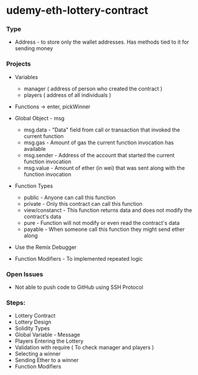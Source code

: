 # udemy-eth-lottery-contract

### Type
- Address - to store only the wallet addresses. Has methods tied to it for sending money

### Projects
- Variables 
    - manager ( address of person who created the contract )
    - players ( address of all individuals )
- Functions -> enter, pickWinner
- Global Object - msg
    - msg.data - "Data" field from call or transaction that invoked the current function
    - msg.gas - Amount of gas the current function invocation has available
    - msg.sender - Address of the account that started the current function invocation
    - msg.value - Amount of ether (in wei) that was sent along with the function invocation
- Function Types
    - public - Anyone can call this function
    - private - Only this contract can call this function
    - view/constanct - This function returns data and does not modify the contract's data
    - pure - Function will not modify or even read the contract's data
    - payable - When someone call this function they might send ether along

- Use the Remix Debugger
- Function Modifiers - To implemented repeated logic


### Open Issues
- Not able to push code to GitHub using SSH Protocol

### Steps:
- Lottery Contract
- Lottery Design
- Solidity Types
- Global Variable - Message
- Players Entering the Lottery
- Validation with require ( To check manager and players )
- Selecting a winner
- Sending Ether to a winner
- Function Modifiers

